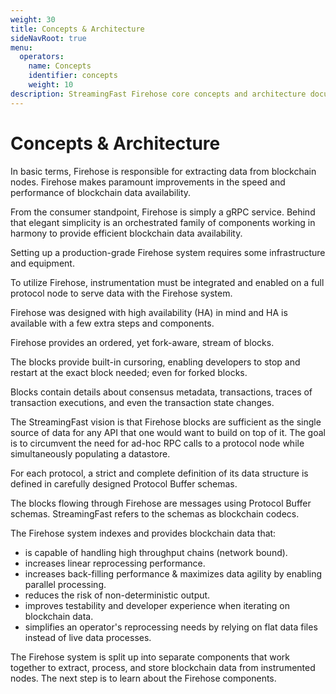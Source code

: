 ```yaml
---
weight: 30
title: Concepts & Architecture
sideNavRoot: true
menu:
  operators:
    name: Concepts
    identifier: concepts
    weight: 10
description: StreamingFast Firehose core concepts and architecture documentation.
---
```


# Concepts & Architecture

In basic terms, Firehose is responsible for extracting data from blockchain nodes. Firehose makes paramount improvements in the speed and performance of blockchain data availability.

From the consumer standpoint, Firehose is simply a gRPC service. Behind that elegant simplicity is an orchestrated family of components working in harmony to provide efficient blockchain data availability.

Setting up a production-grade Firehose system requires some infrastructure and equipment.

To utilize Firehose, instrumentation must be integrated and enabled on a full protocol node to serve data with the Firehose system.

Firehose was designed with high availability (HA) in mind and HA is available with a few extra steps and components.

Firehose provides an ordered, yet fork-aware, stream of blocks.&#x20;

The blocks provide built-in cursoring, enabling developers to stop and restart at the exact block needed; even for forked blocks.

Blocks contain details about consensus metadata, transactions, traces of transaction executions, and even the transaction state changes.

The StreamingFast vision is that Firehose blocks are sufficient as the single source of data for any API that one would want to build on top of it. The goal is to circumvent the need for ad-hoc RPC calls to a protocol node while simultaneously populating a datastore.

For each protocol, a strict and complete definition of its data structure is defined in carefully designed Protocol Buffer schemas.&#x20;

The blocks flowing through Firehose are messages using Protocol Buffer schemas. StreamingFast refers to the schemas as blockchain codecs.

The Firehose system indexes and provides blockchain data that:

* is capable of handling high throughput chains (network bound).
* increases linear reprocessing performance.
* increases back-filling performance & maximizes data agility by enabling parallel processing.
* reduces the risk of non-deterministic output.
* improves testability and developer experience when iterating on blockchain data.
* simplifies an operator's reprocessing needs by relying on flat data files instead of live data processes.

The Firehose system is split up into separate components that work together to extract, process, and store blockchain data from instrumented nodes. The next step is to learn about the Firehose components.
